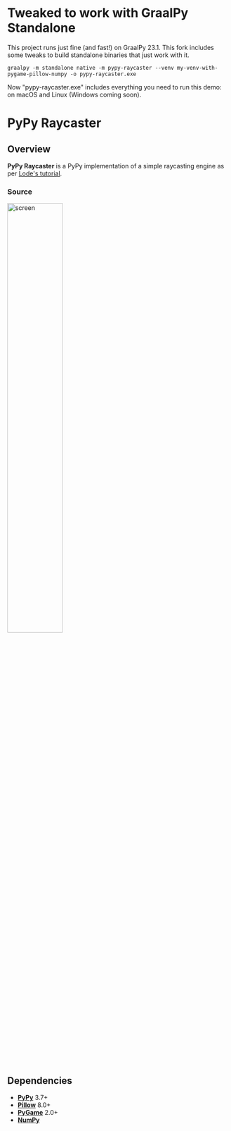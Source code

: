 # Tweaked to work with GraalPy Standalone

This project runs just fine (and fast!) on GraalPy 23.1. This fork includes some tweaks to build standalone binaries that just work with it.
```
graalpy -m standalone native -m pypy-raycaster --venv my-venv-with-pygame-pillow-numpy -o pypy-raycaster.exe
```

Now "pypy-raycaster.exe" includes everything you need to run this demo: on macOS and Linux (Windows coming soon).

# PyPy Raycaster

## Overview
**PyPy Raycaster** is a PyPy implementation of a simple raycasting engine as per [Lode's tutorial](https://lodev.org/cgtutor/raycasting.html).

### Source
<img src="examples/example.gif" alt="screen" width="50%" height="50%">

## Dependencies
* **[PyPy](https://www.pypy.org/download.html)** 3.7+
* **[Pillow](https://pillow.readthedocs.io/en/stable/)** 8.0+
* **[PyGame](https://github.com/pygame/pygame/releases/tag/2.0.0)** 2.0+
* **[NumPy](https://numpy.org/install/)**

